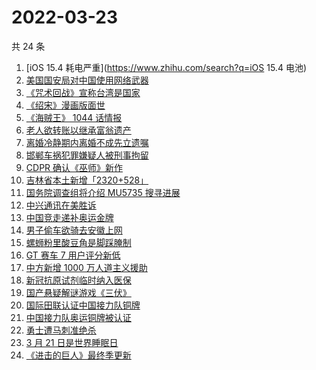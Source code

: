 # 2022-03-23

共 24 条

<!-- BEGIN -->
<!-- 最后更新时间 Wed Mar 23 2022 16:18:10 GMT+0800 (China Standard Time) -->

1. [iOS 15.4 耗电严重](https://www.zhihu.com/search?q=iOS 15.4 电池)
1. [美国国安局对中国使用网络武器](https://www.zhihu.com/search?q=美国国安局)
1. [《咒术回战》宣称台湾是国家](https://www.zhihu.com/search?q=咒术回战)
1. [《绍宋》漫画版面世](https://www.zhihu.com/search?q=绍宋漫画)
1. [《海贼王》 1044 话情报](https://www.zhihu.com/search?q=海贼王1044)
1. [老人欲转账以继承富翁遗产](https://www.zhihu.com/search?q=老人被骗)
1. [离婚冷静期内离婚不成先立遗嘱](https://www.zhihu.com/search?q=离婚冷静期遗嘱)
1. [邯郸车祸犯罪嫌疑人被刑事拘留](https://www.zhihu.com/search?q=邯郸车祸)
1. [CDPR 确认《巫师》新作](https://www.zhihu.com/search?q=巫师3)
1. [吉林省本土新增「2320+528」](https://www.zhihu.com/search?q=吉林疫情)
1. [国务院调查组将介绍 MU5735 搜寻进展](https://www.zhihu.com/search?q=MU5735)
1. [中兴通讯在美胜诉](https://www.zhihu.com/search?q=中兴通讯)
1. [中国竞走递补奥运金牌](https://www.zhihu.com/search?q=竞走金牌)
1. [男子偷车欲骑去安徽上网](https://www.zhihu.com/search?q=男子偷车上网)
1. [螺蛳粉里酸豆角是脚踩腌制](https://www.zhihu.com/search?q=酸豆角)
1. [GT 赛车 7 用户评分新低](https://www.zhihu.com/search?q=GT赛车7)
1. [中方新增 1000 万人道主义援助](https://www.zhihu.com/search?q=人道主义援助)
1. [新冠抗原试剂临时纳入医保](https://www.zhihu.com/search?q=新冠抗原试剂)
1. [国产悬疑解谜游戏《三伏》](https://www.zhihu.com/search?q=三伏)
1. [国际田联认证中国接力队铜牌](https://www.zhihu.com/search?q=中国接力队铜牌)
1. [中国接力队奥运铜牌被认证](https://www.zhihu.com/search?q=中国接力队)
1. [勇士遭马刺准绝杀](https://www.zhihu.com/search?q=勇士)
1. [3 月 21 日是世界睡眠日](https://www.zhihu.com/search?q=世界睡眠日)
1. [《进击的巨人》最终季更新](https://www.zhihu.com/search?q=进击的巨人)

<!-- END -->
